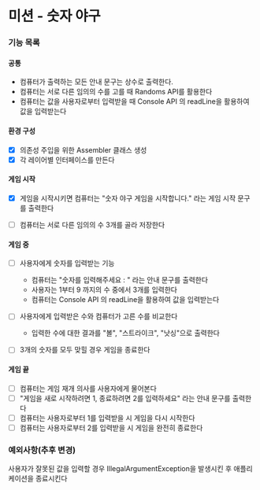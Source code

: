 # 미션 - 숫자 야구
### 기능 목록

#### 공통
- 컴퓨터가 출력하는 모든 안내 문구는 상수로 출력한다.
- 컴퓨터는 서로 다른 임의의 수를 고를 때 Randoms API를 활용한다
- 컴퓨터는 값을 사용자로부터 입력받을 때 Console API 의 readLine을 활용하여 값을 입력받는다

#### 환경 구성
- [x] 의존성 주입을 위한 Assembler 클래스 생성
- [x] 각 레이어별 인터페이스를 만든다
#### 게임 시작
- [x] 게임을 시작시키면 컴퓨터는 "숫자 야구 게임을 시작합니다." 라는 게임 시작 문구를 출력한다
- [ ] 컴퓨터는 서로 다른 임의의 수 3개를 골라 저장한다


#### 게임 중
- [ ] 사용자에게 숫자를 입력받는 기능
    - 컴퓨터는 "숫자를 입력해주세요 : " 라는 안내 문구를 출력한다
    - 사용자는 1부터 9 까지의 수 중에서 3개를 입력한다
    - 컴퓨터는 Console API 의 readLine을 활용하여 값을 입력받는다

- [ ] 사용자에게 입력받은 수와 컴퓨터가 고른 수를 비교한다
    - 입력한 수에 대한 결과를 "볼", "스트라이크", "낫싱"으로 출력한다

- [ ] 3개의 숫자를 모두 맞힐 경우 게임을 종료한다

#### 게임 끝
- [ ] 컴퓨터는 게임 재개 의사를 사용자에게 물어본다
- [ ] "게임을 새로 시작하려면 1, 종료하려면 2를 입력하세요" 라는 안내 문구를 출력한다
- [ ] 컴퓨터는 사용자로부터 1를 입력받을 시 게임을 다시 시작한다
- [ ] 컴퓨터는 사용자로부터 2를 입력받을 시 게임을 완전히 종료한다

### 예외사항(추후 변경)
사용자가 잘못된 값을 입력할 경우 IllegalArgumentException을 발생시킨 후 애플리케이션을 종료시킨다
